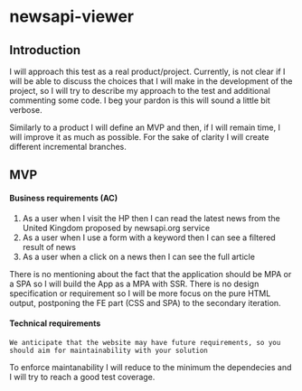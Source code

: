 # newsapi-viewer

## Introduction
I will approach this test as a real product/project.
Currently, is not clear if I will be able to discuss the choices that I will make in the development of the project, so I will try to describe my approach to the test and additional commenting some code.
I beg your pardon is this will sound a little bit verbose.

Similarly to a product I will define an MVP and then, if I will remain time, I will improve it as much as possible.
For the sake of clarity I will create different incremental branches.

## MVP
#### Business requirements (AC)

1. As a user when I visit the HP then I can read the latest news from the United Kingdom proposed by newsapi.org service
2. As a user when I use a form with a keyword then I can see a filtered result of news
3. As a user when a click on a news then I can see the full article

There is no mentioning about the fact that the application should be MPA or a SPA so I will build the App as a MPA with SSR.
There is no design specification or requirement so I will be more focus on the pure HTML output, postponing the FE part (CSS and SPA) to the secondary iteration.

#### Technical requirements

```
We anticipate that the website may have future requirements, so you should aim for maintainability with your solution
```
To enforce maintanability I will reduce to the minimum the dependecies and I will try to reach a good test coverage.
